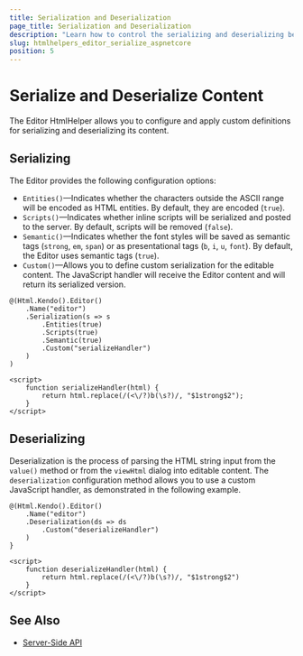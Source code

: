 ```yaml
---
title: Serialization and Deserialization
page_title: Serialization and Deserialization
description: "Learn how to control the serializing and deserializing behavior of the Telerik UI Editor HtmlHelper for {{ site.framework }}."
slug: htmlhelpers_editor_serialize_aspnetcore
position: 5
---
```


# Serialize and Deserialize Content

The Editor HtmlHelper allows you to configure and apply custom definitions for serializing and deserializing its content.

## Serializing

The Editor provides the following configuration options:

* `Entities()`&mdash;Indicates whether the characters outside the ASCII range will be encoded as HTML entities. By default, they are encoded (`true`).
* `Scripts()`&mdash;Indicates whether inline scripts will be serialized and posted to the server. By default, scripts will be removed (`false`).
* `Semantic()`&mdash;Indicates whether the font styles will be saved as semantic tags (`strong`, `em`, `span`) or as presentational tags (`b`, `i`, `u`, `font`). By default, the Editor uses semantic tags (`true`).
* `Custom()`&mdash;Allows you to define custom serialization for the editable content. The JavaScript handler will receive the Editor content and will return its serialized version.

```
@(Html.Kendo().Editor()
    .Name("editor")
    .Serialization(s => s
        .Entities(true)
        .Scripts(true)
        .Semantic(true)
        .Custom("serializeHandler")
    )
)

<script>
    function serializeHandler(html) {
        return html.replace(/(<\/?)b(\s?)/, "$1strong$2");
    }
</script>
```

## Deserializing

Deserialization is the process of parsing the HTML string input from the `value()` method or from the `viewHtml` dialog into editable content. The `deserialization` configuration method allows you to use a custom JavaScript handler, as demonstrated in the following example.

```
@(Html.Kendo().Editor()
    .Name("editor")
    .Deserialization(ds => ds
        .Custom("deserializeHandler")
    )
}

<script>
    function deserializeHandler(html) {
        return html.replace(/(<\/?)b(\s?)/, "$1strong$2")
    }
</script>
```

## See Also

* [Server-Side API](/api/editor)
